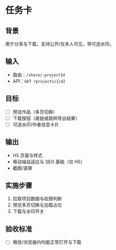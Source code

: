 # 任务卡

## 背景
用于分享与下载，支持公开/仅本人可见，带可选水印。

## 输入
- 路由：`/share/:projectId`
- API：`GET /projects/{id}`

## 目标
- [ ] 预览作品（多页切换）
- [ ] 下载按钮（直链或跳转导出结果）
- [ ] 可选水印/作者信息卡片

## 输出
- H5 页面与样式
- 移动端自适应与 SEO 基础（仅 H5）
- 截图/录屏

## 实施步骤
1. 拉取项目数据与权限判断
2. 预览多页切换与加载占位
3. 下载与水印开关

## 验收标准
- [ ] 微信/浏览器内均能正常打开与下载
